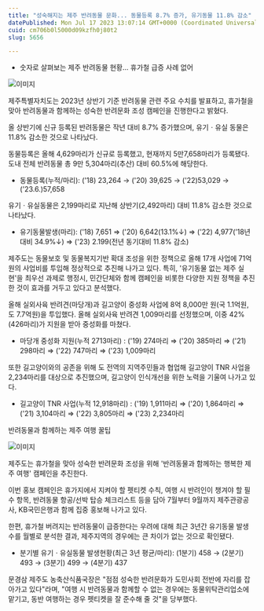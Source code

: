 ```yaml
---
title: "성숙해지는 제주 반려동물 문화... 동물등록 8.7% 증가, 유기동물 11.8% 감소"
datePublished: Mon Jul 17 2023 13:07:14 GMT+0000 (Coordinated Universal Time)
cuid: cm706b0l5000d09kzfh0j80t2
slug: 5656

---
```



- 숫자로 살펴보는 제주 반려동물 현황... 휴가철 급증 사례 없어

![이미지](https://cdn.hashnode.com/res/hashnode/image/upload/v1739259674545/27007845-fb38-43ae-a313-abfff8110f97.jpeg)

제주특별자치도는 2023년 상반기 기준 반려동물 관련 주요 수치를 발표하고, 휴가철을 맞아 반려동물과 함께하는 성숙한 반려문화 조성 캠페인을 진행한다고 밝혔다.

올 상반기에 신규 등록된 반려동물은 작년 대비 8.7% 증가했으며, 유기ㆍ유실 동물은 11.8% 감소한 것으로 나타났다.

동물등록은 올해 4,629마리가 신규로 등록했고, 현재까지 5만7,658마리가 등록됐다. 도내 전체 반려동물 총 9만 5,304마리(추산) 대비 60.5%에 해당한다.

* 동물등록(누적/마리): ('18) 23,264 → ('20) 39,625 → ('22)53,029 → ('23.6.)57,658

유기ㆍ유실동물은 2,199마리로 지난해 상반기(2,492마리) 대비 11.8% 감소한 것으로 나타났다.

* 유기동물발생(마리): ('18) 7,651 ⇒ ('20) 6,642(13.1%↓) ⇒ ('22) 4,977(’18년 대비 34.9%↓) ⇒ ('23) 2.199(전년 동기대비 11.8% 감소)

제주도는 동물보호 및 동물복지기반 확대 조성을 위한 정책으로 올해 17개 사업에 71억 원의 사업비를 투입해 정상적으로 추진해 나가고 있다. 특히, '유기동물 없는 제주 실현'을 최우선 과제로 행정시, 민간단체와 함께 캠페인을 비롯한 다양한 지원 정책을 추진한 것이 효과를 거두고 있다고 분석했다.

올해 실외사육 반려견(마당개)과 길고양이 중성화 사업에 8억 8,000만 원(국 1.1억원, 도 7.7억원)을 투입했다. 올해 실외사육 반려견 1,009마리를 선정했으며, 이중 42%(426마리)가 지원을 받아 중성화를 마쳤다.

* 마당개 중성화 지원(누적 2713마리) : ('19) 274마리 ⇒ ('20) 385마리 ⇒ ('21) 298마리 ⇒ ('22) 747마리 ⇒ ('23) 1,009마리

또한 길고양이와의 공존을 위해 도 전역의 지역주민들과 협업해 길고양이 TNR 사업을 2,234마리를 대상으로 추진했으며, 길고양이 인식개선을 위한 노력을 기울여 나가고 있다.

* 길고양이 TNR 사업(누적 12,918마리) : ('19) 1,911마리 ⇒ ('20) 1,864마리 ⇒ ('21) 3,104마리 ⇒ ('22) 3,805마리 ⇒ ('23) 2,234마리

반려동물과 함께하는 제주 여행 꿀팁

![이미지](https://cdn.hashnode.com/res/hashnode/image/upload/v1739259676613/4eae56f7-1fc0-4da3-a346-c861c1887ce2.jpeg)

제주도는 휴가철을 맞아 성숙한 반려문화 조성을 위해 '반려동물과 함께하는 행복한 제주 여행' 캠페인을 추진한다.

이번 홍보 캠페인은 휴가지에서 지켜야 할 펫티켓 수칙, 여행 시 반려인이 챙겨야 할 필수 항목, 반려동물 항공/선박 탑승 체크리스트 등을 담아 7월부터 9월까지 제주관광공사, KB국민은행과 함께 집중 홍보해 나가고 있다.

한편, 휴가철 버려지는 반려동물이 급증한다는 우려에 대해 최근 3년간 유기동물 발생 수를 월별로 분석한 결과, 제주지역의 경우에는 큰 차이가 없는 것으로 확인됐다.

* 분기별 유기ㆍ유실동물 발생현황(최근 3년 평균/마리): (1분기) 458 → (2분기) 493 → (3분기) 499 → (4분기) 437

문경삼 제주도 농축산식품국장은 "점점 성숙한 반려문화가 도민사회 전반에 자리를 잡아가고 있다"라며, "여행 시 반려동물과 함께할 수 없는 경우에는 동물위탁관리업소에 맡기고, 동반 여행하는 경우 펫티켓을 잘 준수해 줄 것"을 당부했다.
